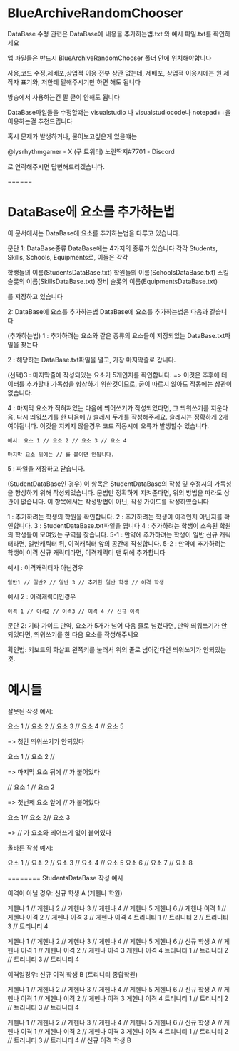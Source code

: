 # BlueArchiveRandomChooser

DataBase 수정 관련은 DataBase에 내용을 추가하는법.txt 와 예시 파일.txt를 확인하세요

앱 파일들은 반드시 BlueArchiveRandomChooser 폴더 안에 위치해야합니다

사용,코드 수정,제배포,상업적 이용 전부 상관 없는데,
제배포, 상업적 이용시에는 원 제작자 표기와, 저한테 말해주시기만 하면 해도 됩니다

방송에서 사용하는건 말 굳이 안해도 됩니다

DataBase파일들을 수정할떄는 visualstudio 나 visualstudiocode나 notepad++을 이용하는걸 추천드립니다

혹시 문제가 발생하거나, 물어보고싶은게 있을떄는

@lysrhythmgamer - X (구 트위터)
노란딱지#7701 - Discord

로 연락해주시면 답변해드리겠습니다.

======

# DataBase에 요소를 추가하는법
이 문서에서는 DataBase에 요소를 추가하는법을 다루고 있습니다.


문단 1: DataBase종류
DataBase에는 4가지의 종류가 있습니다
각각 Students, Skills, Schools, Equipments로, 이들은 각각

학생들의 이름(StudentsDataBase.txt)
학원들의 이름(SchoolsDataBase.txt)
스킬 슬롯의 이름(SkillsDataBase.txt)
장비 슬롯의 이름(EquipmentsDataBase.txt)

를 저장하고 있습니다

2: DataBase에 요소를 추가하는법
DataBase에 요소를 추가하는법은 다음과 같습니다

(추가하는법)
1 : 추가하려는 요소와 같은 종류의 요소들이 저장되있는 DataBase.txt파일을 찾는다

2 : 해당하는 DataBase.txt파일을 열고, 가장 마지막줄로 갑니다.

(선택)3 : 마지막줄에 작성되있는 요소가 5개인지를 확인합니다.
	=> 이것은 추후에 데이터를 추가할때 가독성을 향상하기 위한것이므로, 굳이 따르지 않아도 작동에는 상관이 없습니다.

4 : 마지막 요소가 적혀져있는 다음에 띄어쓰기가 작성되있다면, 그 띄워쓰기를 지운다음, 다시 띄워쓰기를 한 다음에
	// 슬레시 두개를 작성해주세요.
	슬레시는 정확하게 2개여야됩니다.
	이것을 지키지 않을경우 코드 작동시에 오류가 발생할수 있습니다.

	예시: 요소 1 // 요소 2 // 요소 3 // 요소 4

	마지막 요소 뒤에는 // 를 붙이면 안됩니다.
	
5 : 파일을 저장하고 닫습니다.

(StudentDataBase인 경우)
이 항목은 StudentDataBase의 작성 및 수정시의 가독성을 향상하기 위해 작성되었습니다.
문법만 정확하게 지켜준다면, 위의 방법을 따라도 상관이 없습니다.
이 항목에서는 작성방법이 아닌, 작성 가이드를 작성하였습니다

1 : 추가하려는 학생의 학원을 확인합니다.
2 : 추가하려는 학생이 이격인지 아닌지를 확인합니다.
3 : StudentDataBase.txt파일을 엽니다
4 : 추가하려는 학생이 소속된 학원의 학생들이 모여있는 구역을 찾습니다.
5-1 : 만약에 추가하려는 학생이 일반 신규 캐릭터라면, 일반캐릭터 뒤, 이격캐릭터 앞의 공간에 작성합니다.
5-2 : 만약에 추가하려는 학생이 이격 신규 캐릭터라면, 이격캐릭터 맨 뒤에 추가합니다

예시 : 이격캐릭터가 아닌경우
 
	일반1 // 일반2 // 일반 3 // 추가한 일반 학생 // 이격 학생

예시 2 : 이격캐릭터인경우
	
	이격 1 // 이격2 // 이격3 // 이격 4 // 신규 이격


문단 2: 기타 가이드
만약, 요소가 5개가 넘어 다음 줄로 넘겼다면, 만약 띄워쓰기가 안되있다면, 띄워쓰기를 한 다음 요소를 작성해주세요

확인법: 키보드의 화살표 왼쪽키를 눌러서 위의 줄로 넘어간다면 띄워쓰기가 안되있는것.

# 예시들

 
 잘못된 작성 예시:

요소 1 // 요소 2 // 요소 3 // 요소 4 // 요소 5

=> 첫칸 띄워쓰기가 안되있다

 요소 1 // 요소 2 //

 => 마지막 요소 뒤에 // 가 붙어있다

 // 요소 1 // 요소 2

 => 첫번쩨 요소 앞에 // 가 붙어있다

 요소 1// 요소 2// 요소 3 

 => // 가 요소와 띄어쓰기 없이 붙어있다


 올바른 작성 예시:

 요소 1 // 요소 2 // 요소 3 // 요소 4 // 요소 5
 요소 6 // 요소 7 // 요소 8 

========
StudentsDataBase 작성 예시

이격이 아닐 경우:
신규 학생 A (게헨나 학원)

 게헨나 1 // 게헨나 2 // 게헨나 3 // 게헨나 4 // 게헨나 5
 게헨나 6 // 게헨나 이격 1 // 게헨나 이격 2 // 게헨나 이격 3 // 게헨나 이격 4
 트리니티 1 // 트리니티 2 // 트리니티 3 // 트리니티 4


 게헨나 1 // 게헨나 2 // 게헨나 3 // 게헨나 4 // 게헨나 5
 게헨나 6 // 신규 학생 A // 게헨나 이격 1 // 게헨나 이격 2 // 게헨나 이격 3
 게헨나 이격 4
 트리니티 1 // 트리니티 2 // 트리니티 3 // 트리니티 4


 이격일경우:
 신규 이격 학생 B (트리니티 종합학원)

 게헨나 1 // 게헨나 2 // 게헨나 3 // 게헨나 4 // 게헨나 5
 게헨나 6 // 신규 학생 A // 게헨나 이격 1 // 게헨나 이격 2 // 게헨나 이격 3
 게헨나 이격 4
 트리니티 1 // 트리니티 2 // 트리니티 3 // 트리니티 4

 게헨나 1 // 게헨나 2 // 게헨나 3 // 게헨나 4 // 게헨나 5
 게헨나 6 // 신규 학생 A // 게헨나 이격 1 // 게헨나 이격 2 // 게헨나 이격 3
 게헨나 이격 4
 트리니티 1 // 트리니티 2 // 트리니티 3 // 트리니티 4 // 신규 이격 학생 B
